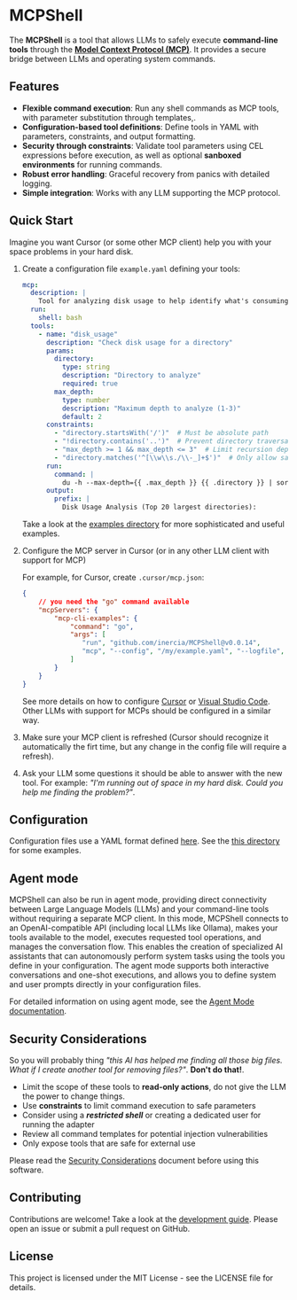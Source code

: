 # MCPShell

<!--p align="center">
  <img src="docs/banner.png" alt="banner" width="600"/>
</p-->


The **MCPShell** is a tool that allows LLMs to safely execute **command-line tools**
through the [**Model Context Protocol (MCP)**](https://modelcontextprotocol.io/).
It provides a secure bridge between LLMs and operating system commands.

## Features

- **Flexible command execution**: Run any shell commands as MCP tools,
  with parameter substitution through templates,.
- **Configuration-based tool definitions**: Define tools in YAML with parameters,
  constraints, and output formatting.
- **Security through constraints**: Validate tool parameters using CEL expressions
  before execution, as well as optional **sanboxed environments** for running commands.
- **Robust error handling**: Graceful recovery from panics with detailed logging.
- **Simple integration**: Works with any LLM supporting the MCP protocol.

## Quick Start

Imagine you want Cursor (or some other MCP client) help you with your
space problems in your hard disk.

1. Create a configuration file `example.yaml` defining your tools:

   ```yaml
   mcp:
     description: |
       Tool for analyzing disk usage to help identify what's consuming space.
     run:
       shell: bash
     tools:
       - name: "disk_usage"
         description: "Check disk usage for a directory"
         params:
           directory:
             type: string
             description: "Directory to analyze"
             required: true
           max_depth:
             type: number
             description: "Maximum depth to analyze (1-3)"
             default: 2
         constraints:
           - "directory.startsWith('/')"  # Must be absolute path
           - "!directory.contains('..')"  # Prevent directory traversal
           - "max_depth >= 1 && max_depth <= 3"  # Limit recursion depth
           - "directory.matches('^[\\w\\s./\\-_]+$')"  # Only allow safe path characters, prevent command injection
         run:
           command: |
             du -h --max-depth={{ .max_depth }} {{ .directory }} | sort -hr | head -20
         output:
           prefix: |
             Disk Usage Analysis (Top 20 largest directories):
   ```

   Take a look at the [examples directory](examples) for more sophisticated and useful examples.

2. Configure the MCP server in Cursor (or in any other LLM client with support for MCP)

   For example, for Cursor, create `.cursor/mcp.json`:

   ```json
   {
       // you need the "go" command available
       "mcpServers": {
           "mcp-cli-examples": {
               "command": "go",
               "args": [
                  "run", "github.com/inercia/MCPShell@v0.0.14",
                  "mcp", "--config", "/my/example.yaml", "--logfile", "/some/path/mcpshell/example.log"
               ]
           }
       }
   }
   ```

   See more details on how to configure [Cursor](docs/usage-cursor.md) or
   [Visual Studio Code](docs/usage-vscode.md). Other LLMs with support for MCPs
   should be configured in a similar way.

3. Make sure your MCP client is refreshed (Cursor should recognize it automatically the
   firt time, but any change in the config file will require a refresh).
4. Ask your LLM some questions it should be able to answer with the new tool. For example:
   _"I'm running out of space in my hard disk. Could you help me finding the problem?"_.

## Configuration

Configuration files use a YAML format defined [here](docs/configuration.md).
See the [this directory](examples) for some examples.

## Agent mode

MCPShell can also be run in agent mode, providing direct connectivity between Large Language Models
(LLMs) and your command-line tools without requiring a separate MCP client. In this mode,
MCPShell connects to an OpenAI-compatible API (including local LLMs like Ollama), makes your
tools available to the model, executes requested tool operations, and manages the conversation flow.
This enables the creation of specialized AI assistants that can autonomously perform system tasks
using the tools you define in your configuration. The agent mode supports both interactive
conversations and one-shot executions, and allows you to define system and user prompts directly
in your configuration files.

For detailed information on using agent mode, see the [Agent Mode documentation](docs/usage-agent.md).

## Security Considerations

So you will probably thing
_"this AI has helped me finding all those big files. What if I create another tool for removing files?"_.
**Don't do that!**.

- Limit the scope of these tools to **read-only actions**, do not give the LLM the power to change things.
- Use **constraints** to limit command execution to safe parameters
- Consider using a **_restricted shell_** or creating a dedicated user for running the adapter
- Review all command templates for potential injection vulnerabilities
- Only expose tools that are safe for external use

Please read the [Security Considerations](docs/security.md) document before using this software.

## Contributing

Contributions are welcome! Take a look at the [development guide](docs/development.md).
Please open an issue or submit a pull request on GitHub.

## License

This project is licensed under the MIT License - see the LICENSE file for details.
